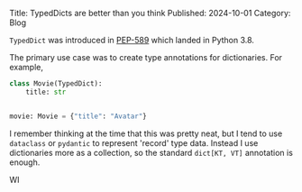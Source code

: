 Title: TypedDicts are better than you think
Published: 2024-10-01
Category: Blog

`TypedDict` was introduced in [PEP-589](https://peps.python.org/pep-0589/) which landed in Python 3.8.

The primary use case was to create type annotations for dictionaries. For example,

```python
class Movie(TypedDict):
    title: str


movie: Movie = {"title": "Avatar"}
```

I remember thinking at the time that this was pretty neat, but I tend to use `dataclass` or `pydantic` to represent 'record' type data. Instead I use dictionaries more as a collection, so the standard `dict[KT, VT]` annotation is enough.

WI